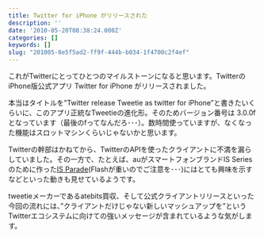 ```yaml
---
title: Twitter for iPhone がリリースされた
description: ''
date: '2010-05-20T08:38:24.000Z'
categories: []
keywords: []
slug: "201005-8e5f5ad2-ff9f-444b-b034-1f4700c2f4ef"
---
```

これがTwitterにとってひとつのマイルストーンになると思います。TwitterのiPhone版公式アプリ Twitter for iPhone がリリースされました。

本当はタイトルを”Twitter release Tweetie as twitter for iPhone”と書きたいくらいに、このアプリ正統なTweetieの進化形。そのためバージョン番号は 3.0.0f となっています（最後のfってなんだろ･･･）。数時間使っていますが、なくなった機能はスロットマシンくらいじゃないかと思います。

Twitterの幹部はかねてから、TwitterのAPIを使ったクライアントに不満を漏らしていました。その一方で、たとえば、auがスマートフォンブランドIS Seriesのために作った[IS Parade](http://isparade.jp/)(Flashが重いのでご注意を･･･)にはとても興味を示すなどといった動きも見せているようです。

tweetieメーカーであるatebits買収、そして公式クライアントリリースといった今回の流れには、”クライアントだけじゃない新しいマッシュアップを”というTwitterエコシステムに向けての強いメッセージが含まれているような気がします。
